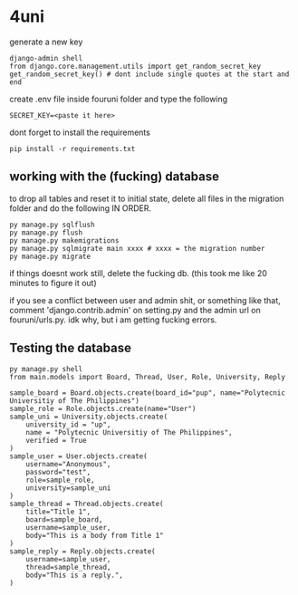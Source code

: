 # 4uni

generate a new key
```
django-admin shell
from django.core.management.utils import get_random_secret_key  
get_random_secret_key() # dont include single quotes at the start and end
```

create .env file inside fouruni folder and type the following
```
SECRET_KEY=<paste it here>
```

dont forget to install the requirements
```
pip install -r requirements.txt
```

## working with the (fucking) database
to drop all tables and reset it to initial state, delete all files in the migration folder and do the following IN ORDER.
```
py manage.py sqlflush
py manage.py flush
py manage.py makemigrations
py manage.py sqlmigrate main xxxx # xxxx = the migration number
py manage.py migrate
```
if things doesnt work still, delete the fucking db. (this took me like 20 minutes to figure it out)

if you see a conflict between user and admin shit, or something like that, comment 'django.contrib.admin' on setting.py and the admin url on fouruni/urls.py. idk why, but i am getting fucking errors.

## Testing the database
```
py manage.py shell
from main.models import Board, Thread, User, Role, University, Reply

sample_board = Board.objects.create(board_id="pup", name="Polytecnic Universitiy of The Philippines")
sample_role = Role.objects.create(name="User")
sample_uni = University.objects.create(
    university_id = "up",
    name = "Polytecnic Universitiy of The Philippines",
    verified = True
)
sample_user = User.objects.create(
    username="Anonymous",
    password="test",
    role=sample_role,
    university=sample_uni
)
sample_thread = Thread.objects.create(
    title="Title 1",
    board=sample_board,
    username=sample_user,
    body="This is a body from Title 1"
)
sample_reply = Reply.objects.create(
    username=sample_user,
    thread=sample_thread,
    body="This is a reply.",
)
```